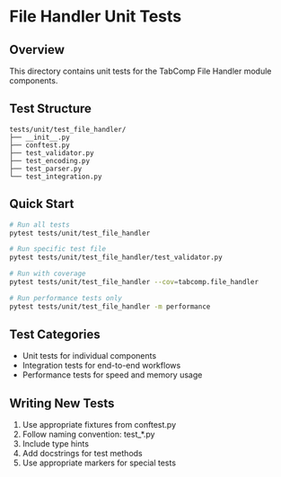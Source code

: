 # File Handler Unit Tests

## Overview

This directory contains unit tests for the TabComp File Handler module components.

## Test Structure

```
tests/unit/test_file_handler/
├── __init__.py
├── conftest.py
├── test_validator.py
├── test_encoding.py
├── test_parser.py
└── test_integration.py
```

## Quick Start

```bash
# Run all tests
pytest tests/unit/test_file_handler

# Run specific test file
pytest tests/unit/test_file_handler/test_validator.py

# Run with coverage
pytest tests/unit/test_file_handler --cov=tabcomp.file_handler

# Run performance tests only
pytest tests/unit/test_file_handler -m performance
```

## Test Categories

- Unit tests for individual components
- Integration tests for end-to-end workflows
- Performance tests for speed and memory usage

## Writing New Tests

1. Use appropriate fixtures from conftest.py
2. Follow naming convention: test\_\*.py
3. Include type hints
4. Add docstrings for test methods
5. Use appropriate markers for special tests
